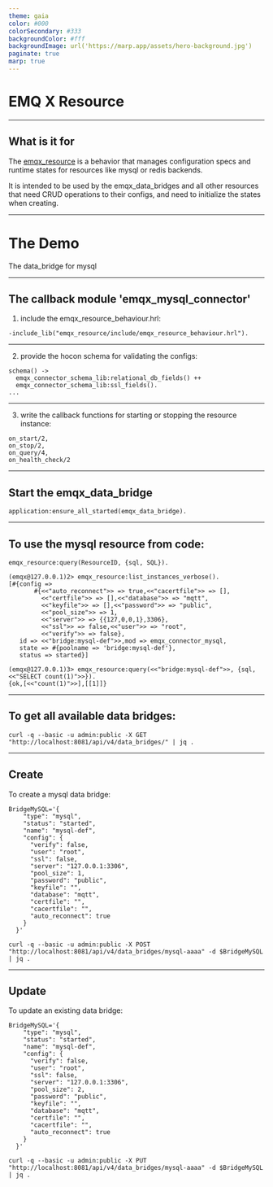 ```yaml
---
theme: gaia
color: #000
colorSecondary: #333
backgroundColor: #fff
backgroundImage: url('https://marp.app/assets/hero-background.jpg')
paginate: true
marp: true
---
```


<!-- _class: lead -->

# EMQ X Resource

---

## What is it for

The [emqx_resource](https://github.com/emqx/emqx/tree/master/apps/emqx_resource) is a behavior that manages configuration specs and runtime states for resources like mysql or redis backends.

It is intended to be used by the emqx_data_bridges and all other resources that need CRUD operations to their configs, and need to initialize the states when creating.

---

<!-- _class: lead -->

# The Demo

The data_bridge for mysql

---
## The callback module 'emqx_mysql_connector'

1. include the emqx_resource_behaviour.hrl:
```
-include_lib("emqx_resource/include/emqx_resource_behaviour.hrl").
```
---
2. provide the hocon schema for validating the configs:
```
schema() ->
  emqx_connector_schema_lib:relational_db_fields() ++
  emqx_connector_schema_lib:ssl_fields().
...
```

---
3. write the callback functions for starting or stopping the resource instance:

```
on_start/2,
on_stop/2,
on_query/4,
on_health_check/2

```
---
## Start the emqx_data_bridge

```
application:ensure_all_started(emqx_data_bridge).
```

---

## To use the mysql resource from code:

```
emqx_resource:query(ResourceID, {sql, SQL}).
```

```
(emqx@127.0.0.1)2> emqx_resource:list_instances_verbose().
[#{config =>
       #{<<"auto_reconnect">> => true,<<"cacertfile">> => [],
         <<"certfile">> => [],<<"database">> => "mqtt",
         <<"keyfile">> => [],<<"password">> => "public",
         <<"pool_size">> => 1,
         <<"server">> => {{127,0,0,1},3306},
         <<"ssl">> => false,<<"user">> => "root",
         <<"verify">> => false},
   id => <<"bridge:mysql-def">>,mod => emqx_connector_mysql,
   state => #{poolname => 'bridge:mysql-def'},
   status => started}]

(emqx@127.0.0.1)3> emqx_resource:query(<<"bridge:mysql-def">>, {sql, <<"SELECT count(1)">>}).
{ok,[<<"count(1)">>],[[1]]}
```

---

## To get all available data bridges:

```
curl -q --basic -u admin:public -X GET "http://localhost:8081/api/v4/data_bridges/" | jq .
```

---

## Create

To create a mysql data bridge:

```
BridgeMySQL='{
    "type": "mysql",
    "status": "started",
    "name": "mysql-def",
    "config": {
      "verify": false,
      "user": "root",
      "ssl": false,
      "server": "127.0.0.1:3306",
      "pool_size": 1,
      "password": "public",
      "keyfile": "",
      "database": "mqtt",
      "certfile": "",
      "cacertfile": "",
      "auto_reconnect": true
    }
  }'

curl -q --basic -u admin:public -X POST "http://localhost:8081/api/v4/data_bridges/mysql-aaaa" -d $BridgeMySQL | jq .
```

---

## Update

To update an existing data bridge:

```
BridgeMySQL='{
    "type": "mysql",
    "status": "started",
    "name": "mysql-def",
    "config": {
      "verify": false,
      "user": "root",
      "ssl": false,
      "server": "127.0.0.1:3306",
      "pool_size": 2,
      "password": "public",
      "keyfile": "",
      "database": "mqtt",
      "certfile": "",
      "cacertfile": "",
      "auto_reconnect": true
    }
  }'

curl -q --basic -u admin:public -X PUT "http://localhost:8081/api/v4/data_bridges/mysql-aaaa" -d $BridgeMySQL | jq .
```
